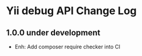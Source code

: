 # Yii debug API Change Log

## 1.0.0 under development

- Enh: Add composer require checker into CI
